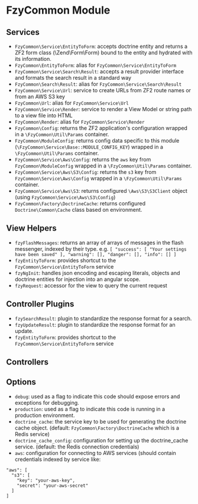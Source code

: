 FzyCommon Module
===

Services
--
* `FzyCommon\Service\EntityToForm`: accepts doctrine entity and returns a ZF2 form class (\Zend\Form\Form) bound to the entity and hydrated with its information.
* `FzyCommon\EntityToForm`: alias for `FzyCommon\Service\EntityToForm`
* `FzyCommon\Service\Search\Result`: accepts a result provider interface and formats the search result in a standard way 
* `FzyCommon\Search\Result`: alias for `FzyCommon\Service\Search\Result`
* `FzyCommon\Service\Url`: service to create URLs from ZF2 route names or from an AWS S3 key
* `FzyCommon\Url`: alias for `FzyCommon\Service\Url`
* `FzyCommon\Service\Render`: service to render a View Model or string path to a view file into HTML
* `FzyCommon\Render`: alias for `FzyCommon\Service\Render`
* `FzyCommon\Config`: returns the ZF2 application's configuration wrapped in a `\FzyCommon\Util\Params` container.
* `FzyCommon\ModuleConfig`: returns config data specific to this module (`\FzyCommon\Service\Base::MODULE_CONFIG_KEY`) wrapped in a `\FzyCommon\Util\Params` container.
* `FzyCommon\Service\Aws\Config`: returns the `aws` key from `FzyCommon\ModuleConfig` wrapped in a `\FzyCommon\Util\Params` container.
* `FzyCommon\Service\Aws\S3\Config`: returns the `s3` key from `FzyCommon\Service\Aws\Config` wrapped in a `\FzyCommon\Util\Params` container.
* `FzyCommon\Service\Aws\S3`: returns configured `\Aws\S3\S3Client` object (using `FzyCommon\Service\Aws\S3\Config`)
* `FzyCommon\Factory\DoctrineCache`: returns configured `Doctrine\Common\Cache` class based on environment.

View Helpers
--
* `fzyFlashMessages`: returns an array of arrays of messages in the flash messenger, indexed by their type.
 e.g. ```[
   "success": [
     "Your settings have been saved"
   ],
   "warning": [],
   "danger": [],
   "info": []
 ]```
* `fzyEntityToForm`: provides shortcut to the `FzyCommon\Service\EntityToForm` service
* `fzyNgInit`: handles json encoding and escaping literals, objects and doctrine entities for injection into an angular scope.
* `fzyRequest`: accessor for the view to query the current request

Controller Plugins
--
* `fzySearchResult`: plugin to standardize the response format for a search. 
* `fzyUpdateResult`: plugin to standardize the response format for an update. 
* `fzyEntityToForm`: provides shortcut to the `FzyCommon\Service\EntityToForm` service 

Controllers
--

Options
--
* `debug`: used as a flag to indicate this code should expose errors and exceptions for debugging.
* `production`: used as a flag to indicate this code is running in a production environment.
* `doctrine_cache`: the service key to be used for generating the doctrine cache object. (default: `FzyCommon\Factory\DoctrineCache` which is a Redis service)
* `doctrine_cache_config`: configuration for setting up the doctrine_cache service. (default: the Redis connection credentials)
* `aws`: configuration for connecting to AWS services (should contain credentials indexed by service like:
 ```
 "aws": [
   "s3": [
     "key": "your-aws-key",
     "secret": "your-aws-secret"
   ]
 ]
 ```
